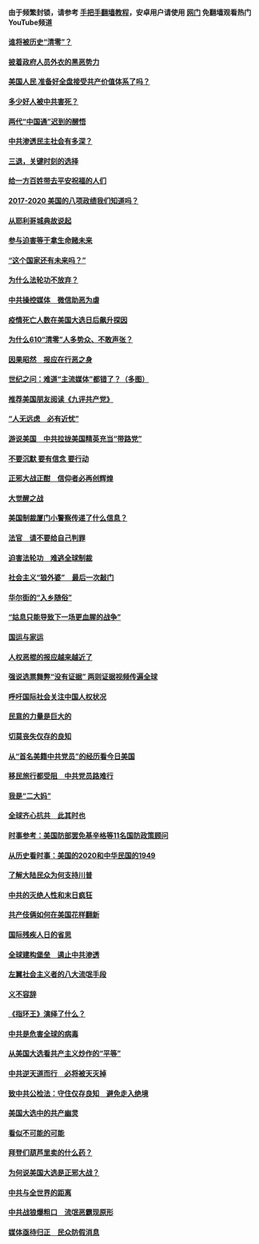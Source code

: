 #### 由于频繁封锁，请参考 [手把手翻墙教程](https://github.com/gfw-breaker/guides/wiki/)，安卓用户请使用 [网门](https://github.com/gfw-breaker/nogfw/blob/master/dl.md?t=01030700) 免翻墙观看热门YouTube频道 

#### [谁将被历史“清零”？](../pages/73/417485.md?t=01030700) 

#### [披着政府人员外衣的黑恶势力](../pages/73/417442.md?t=01030700) 

#### [美国人民 准备好全盘接受共产价值体系了吗？](../pages/73/417491.md?t=01030700) 

#### [多少好人被中共害死？](../pages/73/417144.md?t=01030700) 

#### [两代“中国通”迟到的醒悟](../pages/73/417064.md?t=01030700) 

#### [中共渗透民主社会有多深？](../pages/73/417063.md?t=01030700) 

#### [三退，关键时刻的选择](../pages/73/416969.md?t=01030700) 

#### [给一方百姓带去平安祝福的人们](../pages/73/416941.md?t=01030700) 

#### [2017-2020  美国的八项政绩我们知道吗？](../pages/73/416968.md?t=01030700) 

#### [从耶利哥城典故说起](../pages/73/416892.md?t=01030700) 

#### [参与迫害等于拿生命赌未来](../pages/73/416856.md?t=01030700) 

#### [“这个国家还有未来吗？”](../pages/73/416852.md?t=01030700) 

#### [为什么法轮功不放弃？](../pages/73/416864.md?t=01030700) 

#### [中共操控媒体　微信助恶为虐](../pages/73/416724.md?t=01030700) 

#### [疫情死亡人数在美国大选日后飙升探因](../pages/73/416606.md?t=01030700) 

#### [为什么610“清零”人多势众、不敢声张？](../pages/73/416632.md?t=01030700) 

#### [因果昭然　报应在行恶之身](../pages/73/416582.md?t=01030700) 

#### [世纪之问：难道“主流媒体”都错了？（多图）](../pages/73/416571.md?t=01030700) 

#### [推荐美国朋友阅读《九评共产党》](../pages/73/416510.md?t=01030700) 

#### [“人无远虑　必有近忧”](../pages/73/416513.md?t=01030700) 

#### [游说美国　中共拉拢美国精英充当“带路党”](../pages/73/416529.md?t=01030700) 

#### [不要沉默 要有信念 要行动](../pages/73/416457.md?t=01030700) 

#### [正邪大战正酣　信仰者必再创辉煌](../pages/73/416433.md?t=01030700) 

#### [大觉醒之战](../pages/73/416456.md?t=01030700) 

#### [美国制裁厦门小警察传递了什么信息？](../pages/73/416432.md?t=01030700) 

#### [法官　请不要给自己判罪](../pages/73/416379.md?t=01030700) 

#### [迫害法轮功　难逃全球制裁](../pages/73/416380.md?t=01030700) 

#### [社会主义“狼外婆”　最后一次敲门](../pages/73/416394.md?t=01030700) 

#### [华尔街的“入乡随俗”](../pages/73/416395.md?t=01030700) 

#### [“姑息只能导致下一场更血腥的战争”](../pages/73/416223.md?t=01030700) 

#### [国运与家运](../pages/73/416224.md?t=01030700) 

#### [人权恶棍的报应越来越近了](../pages/73/416276.md?t=01030700) 

#### [强说选票舞弊“没有证据” 两则证据视频传遍全球](../pages/73/416227.md?t=01030700) 

#### [呼吁国际社会关注中国人权状况](../pages/73/416135.md?t=01030700) 

#### [民意的力量是巨大的](../pages/73/416222.md?t=01030700) 

#### [切莫丧失仅存的良知](../pages/73/416134.md?t=01030700) 

#### [从“首名美籍中共党员”的经历看今日美国](../pages/73/416114.md?t=01030700) 

#### [移民旅行都受阻　中共党员路难行](../pages/73/416033.md?t=01030700) 

#### [我是“二大妈”](../pages/73/415529.md?t=01030700) 

#### [全球齐心抗共　此其时也](../pages/73/415989.md?t=01030700) 

#### [时事参考：美国防部罢免基辛格等11名国防政策顾问](../pages/73/415970.md?t=01030700) 

#### [从历史看时事：美国的2020和中华民国的1949](../pages/73/415949.md?t=01030700) 

#### [了解大陆民众为何支持川普](../pages/73/415950.md?t=01030700) 

#### [中共的灭绝人性和末日疯狂](../pages/73/415944.md?t=01030700) 

#### [共产伎俩如何在美国花样翻新](../pages/73/415908.md?t=01030700) 

#### [国际残疾人日的省思](../pages/73/415849.md?t=01030700) 

#### [全球建构堡垒　遏止中共渗透](../pages/73/415850.md?t=01030700) 

#### [左翼社会主义者的八大流氓手段](../pages/73/415802.md?t=01030700) 

#### [义不容辞](../pages/73/415807.md?t=01030700) 

#### [《指环王》演绎了什么？](../pages/73/415739.md?t=01030700) 

#### [中共是危害全球的病毒](../pages/73/415569.md?t=01030700) 

#### [从美国大选看共产主义炒作的“平等”](../pages/73/415654.md?t=01030700) 

#### [中共逆天道而行　必将被天灭掉](../pages/73/415626.md?t=01030700) 

#### [致中共公检法：守住仅存良知　避免走入绝境](../pages/73/415627.md?t=01030700) 

#### [美国大选中的共产幽灵](../pages/73/415618.md?t=01030700) 

#### [看似不可能的可能](../pages/73/415619.md?t=01030700) 

#### [拜登们葫芦里卖的什么药？](../pages/73/415531.md?t=01030700) 

#### [为何说美国大选是正邪大战？](../pages/73/415530.md?t=01030700) 

#### [中共与全世界的距离](../pages/73/415435.md?t=01030700) 

#### [中共战狼爆粗口　流氓恶霸现原形](../pages/73/415426.md?t=01030700) 

#### [媒体亟待归正　民众防假消息](../pages/73/415402.md?t=01030700) 

